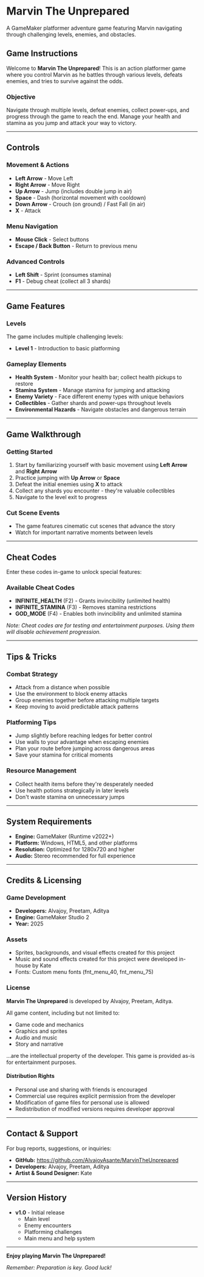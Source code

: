 # Marvin The Unprepared

A GameMaker platformer adventure game featuring Marvin navigating through challenging levels, enemies, and obstacles.

## Game Instructions

Welcome to **Marvin The Unprepared**! This is an action platformer game where you control Marvin as he battles through various levels, defeats enemies, and tries to survive against the odds.

### Objective
Navigate through multiple levels, defeat enemies, collect power-ups, and progress through the game to reach the end. Manage your health and stamina as you jump and attack your way to victory.

---

## Controls

### Movement & Actions
- **Left Arrow** - Move Left
- **Right Arrow** - Move Right
- **Up Arrow** - Jump (includes double jump in air)
- **Space** - Dash (horizontal movement with cooldown)
- **Down Arrow** - Crouch (on ground) / Fast Fall (in air)
- **X** - Attack

### Menu Navigation
- **Mouse Click** - Select buttons
- **Escape / Back Button** - Return to previous menu

### Advanced Controls
- **Left Shift** - Sprint (consumes stamina)
- **F1** - Debug cheat (collect all 3 shards)

---

## Game Features

### Levels
The game includes multiple challenging levels:
- **Level 1** - Introduction to basic platforming

### Gameplay Elements
- **Health System** - Monitor your health bar; collect health pickups to restore
- **Stamina System** - Manage stamina for jumping and attacking
- **Enemy Variety** - Face different enemy types with unique behaviors
- **Collectibles** - Gather shards and power-ups throughout levels
- **Environmental Hazards** - Navigate obstacles and dangerous terrain

---

## Game Walkthrough

### Getting Started
1. Start by familiarizing yourself with basic movement using **Left Arrow** and **Right Arrow**
2. Practice jumping with **Up Arrow** or **Space**
3. Defeat the initial enemies using **X** to attack
4. Collect any shards you encounter - they're valuable collectibles
5. Navigate to the level exit to progress

### Cut Scene Events
- The game features cinematic cut scenes that advance the story
- Watch for important narrative moments between levels

---

## Cheat Codes

Enter these codes in-game to unlock special features:

### Available Cheat Codes
- **INFINITE_HEALTH** (F2)  - Grants invincibility (unlimited health)
- **INFINITE_STAMINA** (F3) - Removes stamina restrictions
- **GOD_MODE** (F4) - Enables both invincibility and unlimited stamina

*Note: Cheat codes are for testing and entertainment purposes. Using them will disable achievement progression.*

---

## Tips & Tricks

### Combat Strategy
- Attack from a distance when possible
- Use the environment to block enemy attacks
- Group enemies together before attacking multiple targets
- Keep moving to avoid predictable attack patterns

### Platforming Tips
- Jump slightly before reaching ledges for better control
- Use walls to your advantage when escaping enemies
- Plan your route before jumping across dangerous areas
- Save your stamina for critical moments

### Resource Management
- Collect health items before they're desperately needed
- Use health potions strategically in later levels
- Don't waste stamina on unnecessary jumps

---

## System Requirements

- **Engine:** GameMaker (Runtime v2022+)
- **Platform:** Windows, HTML5, and other platforms
- **Resolution:** Optimized for 1280x720 and higher
- **Audio:** Stereo recommended for full experience

---

## Credits & Licensing

### Game Development
- **Developers:** Alvajoy, Preetam, Aditya
- **Engine:** GameMaker Studio 2
- **Year:** 2025

### Assets
- Sprites, backgrounds, and visual effects created for this project
- Music and sound effects created for this project were developed in-house by Kate
- Fonts: Custom menu fonts (fnt_menu_40, fnt_menu_75)

### License

**Marvin The Unprepared** is developed by Alvajoy, Preetam, Aditya.

All game content, including but not limited to:
- Game code and mechanics
- Graphics and sprites
- Audio and music
- Story and narrative

...are the intellectual property of the developer. This game is provided as-is for entertainment purposes.

#### Distribution Rights
- Personal use and sharing with friends is encouraged
- Commercial use requires explicit permission from the developer
- Modification of game files for personal use is allowed
- Redistribution of modified versions requires developer approval

---

## Contact & Support

For bug reports, suggestions, or inquiries:
- **GitHub:** https://github.com/AlvajoyAsante/MarvinTheUnprepared
- **Developers:** Alvajoy, Preetam, Aditya 
- **Artist & Sound Designer:** Kate

---

## Version History

- **v1.0** - Initial release
  - Main level
  - Enemy encounters
  - Platforming challenges
  - Main menu and help system

---

**Enjoy playing Marvin The Unprepared!**

*Remember: Preparation is key. Good luck!*

